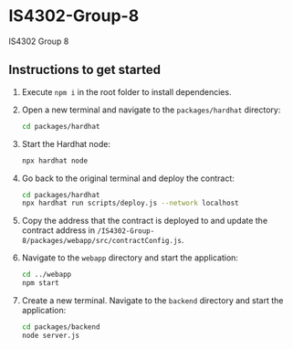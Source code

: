  # IS4302-Group-8
IS4302 Group 8

## Instructions to get started

1. Execute `npm i` in the root folder to install dependencies.

2. Open a new terminal and navigate to the `packages/hardhat` directory:
    ```bash
    cd packages/hardhat
    ```

3. Start the Hardhat node:
    ```bash
    npx hardhat node
    ```

4. Go back to the original terminal and deploy the contract:
    ```bash
    cd packages/hardhat
    npx hardhat run scripts/deploy.js --network localhost
    ```

5. Copy the address that the contract is deployed to and update the contract address in `/IS4302-Group-8/packages/webapp/src/contractConfig.js`.

6. Navigate to the `webapp` directory and start the application:
    ```bash
    cd ../webapp
    npm start
    ```
7. Create a new terminal. Navigate to the `backend` directory and start the application:
    ```bash
    cd packages/backend
    node server.js
    ```
